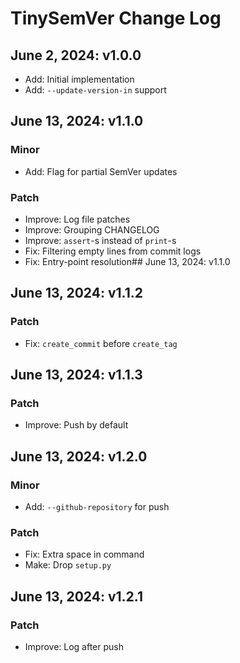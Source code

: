 # TinySemVer Change Log

## June 2, 2024: v1.0.0

- Add: Initial implementation
- Add: `--update-version-in` support

## June 13, 2024: v1.1.0

### Minor

- Add: Flag for partial SemVer updates

### Patch

- Improve: Log file patches
- Improve: Grouping CHANGELOG
- Improve: `assert`-s instead of `print`-s
- Fix: Filtering empty lines from commit logs
- Fix: Entry-point resolution## June 13, 2024: v1.1.0

## June 13, 2024: v1.1.2

### Patch

- Fix: `create_commit` before `create_tag`

## June 13, 2024: v1.1.3

### Patch

- Improve: Push by default

## June 13, 2024: v1.2.0

### Minor

- Add: `--github-repository` for push

### Patch

- Fix: Extra space in command
- Make: Drop `setup.py`

## June 13, 2024: v1.2.1

### Patch

- Improve: Log after push
